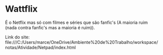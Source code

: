 # Wattflix
É o Netflix mas só com filmes e séries que são fanfic's (A maioria ruim (nada contra fanfic's mas a maioria é ruim)).

Link do site: file:///C:/Users/marce/OneDrive/Ambiente%20de%20Trabalho/workspace/notas/Atividade/Netpad/index.html
